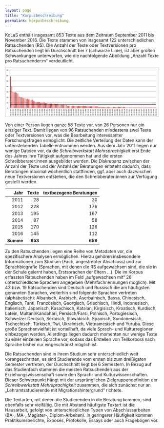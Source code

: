 ```yaml
---
layout: page
title: "Korpusbeschreibung"
permalink: korpusbeschreibung
---
```


KoLaS enthält insgesamt 853 Texte aus dem Zeitraum September 2011 bis November 2016. Die Texte stammen von insgesamt 122 unterschiedlichen Ratsuchenden (RS). Die Anzahl der Texte oder Textversionen pro Ratsuchenden liegt im Durchschnitt bei 7 (schwarze Linie), ist aber großen Schwankungen unterworfen, wie die nachfolgende Abbildung „Anzahl Texte pro Ratsuchender:m“ verdeutlicht.

<img src="images/Texte-pro-RS.png" alt="Menge an Texten pro Ratsuchender:m" width="600"/>

Von einer Person liegen ganze 58 Texte vor, von 26 Personen nur ein einziger Text. Damit liegen von 96 Ratsuchenden mindestens zwei Texte oder Textversionen vor, was die Bearbeitung interessanter Forschungsfragen ermöglicht.
Die zeitliche Verteilung der Daten kann der untenstehenden Tabelle entnommen werden. Aus dem Jahr 2011 liegen nur wenige Dateien vor, da die *Schreibwerkstatt Mehrsprachigkeit* erst Ende des Jahres ihre Tätigkeit aufgenommen hat und die ersten Schreibberater:innen ausgebildet wurden. Die Diskrepanz zwischen der Anzahl der Texte und der Anzahl der Beratungen entsteht dadurch, dass Beratungen maximal wöchentlich stattfinden, ggf. aber auch dazwischen neue Textversionen entstehen, die den Schreibberater:innen zur Verfügung gestellt werden. 

| Jahr|  Texte| textbezogene Beratungen|
|----:|------:|-----------------------:|
| 2011|     28|  					 20|
| 2012|    228|  					176|
| 2013|    195|  					167|
| 2014|     87|  					 58|
| 2015|    170|  					126|
| 2016|    145|  					112|
| **Summe**|  **853**|  		**659**|


Zu den Ratsuchenden liegen eine Reihe von Metadaten vor, die spezifischere Analysen ermöglichen. Hierzu gehören insbesondere Informationen zum Studium (Fach, angestrebter Abschluss) und zur Sprachbiografie (Sprachen, mit denen die RS aufgewachsen sind, die sie in der Schule gelernt haben, Erstsprachen der Eltern …). Die im Korpus erfassten Ratsuchenden haben im Feld „aufgewachsen mit“ 26 unterschiedliche Sprachen angegeben (Mehrfachnennungen möglich). Mit 43 bzw. 19 Ratsuchenden sind Deutsch und Russisch die am häufigsten genannten Sprachen, weiterhin sind folgende Sprachen vertreten (alphabetisch): Albanisch, Arabisch, Aserbainisch, Bassa, Chinesisch, Englisch, Fanti, Französisch, Georgisch, Griechisch, Hindi, Indonesisch, Italienisch, Japanisch, Kasachisch, Katalan, Kirgisisch, Kroatisch, Kurdisch, Latein, Multani/Kandahari, Persisch/Farsi, Polnisch, Portugiesisch, Schweizer Deutsch, Serbisch, Slowakisch, Spanisch, Sundonesisch, Tschechisch, Türkisch, Twi, Ukrainisch, Vietnamesisch und Yuruba. Diese große Sprachenvielfalt ist vorteilhaft, da viele Sprach- und Kulturregionen einbezogen werden. Allerdings liegen dadurch momentan nur wenige Texte zu einer einzelnen Sprache vor, sodass das Erstellen von Teilkorpora nach Sprache bisher nur eingeschränkt möglich ist.

Die Ratsuchenden sind in ihrem Studium sehr unterschiedlich weit vorangeschritten, es sind Studierende vom ersten bis zum dreißigsten Semester vertreten, der Durchschnitt liegt bei 6 Semestern. In Bezug auf das Studienfach stammen die meisten Ratsuchenden aus der  Erziehungswissenschaft sowie den Sprach- und Kulturwissenschaften. Dieser Schwerpunkt hängt mit der ursprünglichen Zielgruppendefinition der *Schreibwerkstatt Mehrsprachigkeit* zusammen, die sich zunächst nur an „Lehramtsstudierende mit Migrationshintergrund“ richtete.

Die Textarten, mit denen die Studierenden in die Beratung kommen, sind ebenfalls sehr vielfältig. Die mit Abstand häufigste Textart ist die Hausarbeit, gefolgt von unterschiedlichen Typen von Abschlussarbeiten (BA-, MA-, Magister-, Diplom-Arbeiten). In geringerer Häufigkeit kommen Praktikumsberichte, Exposés, Protokolle, Essays oder auch Fragebögen vor.

